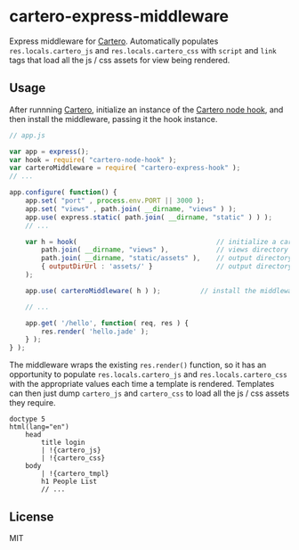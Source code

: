 # cartero-express-middleware

Express middleware for [Cartero](https://github.com/rotundasoftware/cartero). Automatically populates `res.locals.cartero_js` and `res.locals.cartero_css` with `script` and `link` tags that load all the js / css assets for view being rendered.

## Usage

After runnning [Cartero](https://github.com/rotundasoftware/cartero), initialize an instance of the [Cartero node hook](https://github.com/rotundasoftware/cartero-node-hook), and then install the middleware, passing it the hook instance.

```javascript
// app.js

var app = express();
var hook = require( "cartero-node-hook" );
var carteroMiddleware = require( "cartero-express-hook" );
// ...

app.configure( function() {
	app.set( "port" , process.env.PORT || 3000 );
	app.set( "views" , path.join( __dirname, "views" ) );
	app.use( express.static( path.join( __dirname, "static" ) ) );
	// ...

	var h = hook(									// initialize a cartero hook
		path.join( __dirname, "views" ),			// views directory
		path.join( __dirname, "static/assets" ),	// output directory
		{ outputDirUrl : 'assets/' }				// output directory base url
	);

	app.use( carteroMiddleware( h ) );			// install the middleware

	// ...

	app.get( '/hello', function( req, res ) {
		res.render( 'hello.jade' );
	} );
} );
```

The middleware wraps the existing `res.render()` function, so it has an opportunity to populate `res.locals.cartero_js` and `res.locals.cartero_css` with the appropriate values each time a template is rendered. Templates can then just dump `cartero_js` and `cartero_css` to load all the js / css assets they require.

```jade
doctype 5
html(lang="en")
    head
        title login
        | !{cartero_js}
        | !{cartero_css} 
    body
        | !{cartero_tmpl} 
        h1 People List
        // ...
```

## License

MIT
